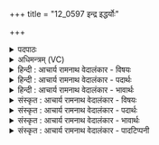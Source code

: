 +++
title = "12_0597 इन्द्र इद्धर्योः"

+++
<details><summary>पदपाठः</summary>

इ꣡न्द्रः꣢꣯। इत्। ह꣡र्योः꣢꣯। स꣡चा꣢꣯। स꣡म्मि꣢꣯श्लः। सम्। मि꣣श्लः। आ꣢। व꣣चोयु꣡जा꣢। व꣣चः। यु꣡जा꣢꣯। इ꣡न्द्रः꣢꣯। व꣣ज्री꣢। हि꣣रण्य꣡यः꣢। ५९७।
</details>

<details><summary>अधिमन्त्रम् (VC)</summary>

- इन्द्रः
- मधुच्छन्दा वैश्वामित्रः
- गायत्री
- षड्जः
- आरण्यं काण्डम्
</details>

<details><summary>हिन्दी : आचार्य रामनाथ वेदालंकार - विषयः</summary>

अगले दो मन्त्रों में इन्द्र देवता है। यहाँ परमात्मा की महिमा का वर्णन है।
</details>

<details><summary>हिन्दी : आचार्य रामनाथ वेदालंकार - पदार्थः</summary>

पदार्थान्वयभाषाः -  (इन्द्रः इत्) जगदीश्वर ही (वचोयुजा) आदेशवचन होते ही नियुक्त हो जानेवाले (हर्योः) भूमि-आकाश, दिन-रात, शुक्लपक्ष-कृष्णपक्ष, प्राण-अपान, ज्ञानेन्द्रिय-कर्मेन्द्रिय, ऋक्-साम रूप घोड़ों का (सचा) एक साथ (सम्मिश्लः) संयुक्त करनेवाला है। (इन्द्रः) वह जगदीश्वर (वज्री) वज्रधारी के समान निरङ्कुशों को नियम में रखनेवाला और (हिरण्ययः) प्रतापी है ॥३॥
</details>

<details><summary>हिन्दी : आचार्य रामनाथ वेदालंकार - भावार्थः</summary>

भावार्थभाषाः -  महाप्रतापी परमेश्वर ने ही सौरमण्डल में द्यावापृथिवी आदि रूप, शरीर में प्राण-अपान आदि रूप तथा मनोभूमि में ऋक्-साम आदि रूप अश्वों को सामञ्जस्यपूर्वक नियुक्त किया है ॥३॥
</details>

<details><summary>संस्कृत : आचार्य रामनाथ वेदालंकार - विषयः</summary>

अथ द्वयोरिन्द्रो देवता। अत्र परमात्मनो महिमानमाचष्टे।
</details>

<details><summary>संस्कृत : आचार्य रामनाथ वेदालंकार - पदार्थः</summary>

पदार्थान्वयभाषाः -  (इन्द्रः इत्) जगदीश्वर एव (वचोयुजा) वचोयुजोः, आदेशसमकालमेव युज्यमानयोः। अत्र ‘सुपां सुलुक्०’ अ० ७।१।३९ इत्यनेन षष्ठीद्विवचनस्य आकारादेशः। (हर्योः) द्यावापृथिवीरूपयोः, अहो- रात्ररूपयोः, शुक्लकृष्णपक्षरूपयोः, प्राणापानरूपयोः, ज्ञानेन्द्रियकर्मेन्द्रियरूपयोः, ऋक्सामरूपयोश्च अश्वयोः (सचा) सह (सम्मिश्लः) सम्मिश्रः संयोजयिता विद्यते। अत्र ‘संज्ञाछन्दसोर्वा कपिलकादीनामिति वक्तव्यम्’ अ० ८।२।१८ वा० इत्यनेन रेफस्य लत्वादेशः। (इन्द्रः) स जगदीश्वरः (वज्री) अङ्कुशधर इव निरङ्कुशानां नियामकः, लुप्तोपममेतत् (हिरण्ययः) प्रतापवांश्च (विद्यते) इति शेषः।१ इमे द्यावापृथिवी वै हरी विपक्षसा। तै० ३।९।४।२, अहोरात्रौ वा अस्य हरी। जै० ब्रा० २।७९, पूर्वपक्षापरपक्षौ वा इन्द्रस्य हरी। ष० ब्रा० १।१ ऋक्सामे वै हरी। श० ४।४।३।६, प्राणापानौ वा अस्य हरी। जै० ब्रा० २।७९। हिरण्ययः इत्यत्र ‘ऋत्व्यवास्त्व्यवास्त्वमाध्वीहिरण्ययानि च्छन्दसि’ अ० ६।४।१७५ इति हिरण्यशब्दाद् विहितस्य मयटो मशब्दलोपो निपात्यते। ज्योतिर्हि हिरण्म्। श० ४।३।१।२१ ॥३॥
</details>

<details><summary>संस्कृत : आचार्य रामनाथ वेदालंकार - भावार्थः</summary>

भावार्थभाषाः -  महाप्रतापेन परमेश्वरेणैव सौरमण्डले द्यावापृथिव्यादिरूपौ, शरीरे प्राणापानादिरूपौ, मनोभूमौ च ऋक्सामादिरूपावश्वौ सामञ्जस्यपूर्वकं नियुक्तौ स्तः ॥३॥
</details>

<details><summary>संस्कृत : आचार्य रामनाथ वेदालंकार - पादटिप्पनी</summary>

टिप्पणी:   १. ऋ० १।७।२, साम० ७९७, अथ० २०।३८।५, ४७।५, ७०।८। २. दयानन्दर्षिणा मन्त्रेऽस्मिन् ऋग्भाष्ये प्रथमेन इन्द्रशब्देन वायुः, द्वितीयेन च इन्द्रशब्देन सूर्यो गृहीतः।
</details>